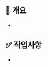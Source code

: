 <!--
  PR 작성 가이드
  1. 겸손한 어조를 사용하여 상대방이 기분나쁘지 않도록 노력할 것.
  2. 명확하게 질문하고 명확하게 답변할 것.
  3. 새로운 모듈 설치시 PR message에 기재할 것.
  4. PR 올리기전에 branch 반드시 확인할 것.
 -->
 ## 📌 개요 <!-- PR내용에 대해 축약해서 적어주세요. -->
  -
 ## ✅ 작업사항 <!-- PR내용에 대해 상세설명이 필요하다면 이 부분에 기재 해주세요. -->
  -

 
